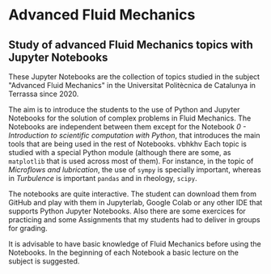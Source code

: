 # Advanced Fluid Mechanics
## Study of advanced Fluid Mechanics topics with Jupyter Notebooks 

These Jupyter Notebooks are the collection of topics studied in the subject 
"Advanced Fluid Mechanics" in the Universitat Politècnica de Catalunya in 
Terrassa since 2020.

The aim is to introduce the students to the use of Python and 
Jupyter Notebooks for the solution of complex problems 
in Fluid Mechanics. The Notebooks are independent between them 
except for the Notebook _0 - Introduction to scientific computation with Python_,
 that introduces the main tools that are being used in the rest of Notebooks.
vbhkhv
Each topic is studied with a special Python module 
(although there are some, as `matplotlib` that is used across most of them). 
For instance, in the topic of _Microflows 
and lubrication_, the use of `sympy` is specially important, 
whereas in _Turbulence_ is important `pandas` and in rheology, `scipy`.

The notebooks are quite interactive. 
The student can download them from GitHub and play with them in Jupyterlab,
 Google Colab or any other IDE that supports Python Jupyter Notebooks. 
Also there are some exercices for practicing and some Assignments 
that my students had to deliver in groups for grading. 

It is advisable to have basic knowledge of Fluid Mechanics before using 
the Notebooks. In the beginning of each Notebook a basic lecture 
on the subject is suggested.

